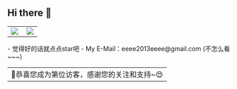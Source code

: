 ## Hi there 👋
<table>
    <tr>
        <td >
            <center><img src="https://github-readme-stats.vercel.app/api?username=eeeeeeeeee-code&locale=cn&theme=github_dark" ></center>
        </td>
        <td >
            <center><img src="https://github-profile-summary-cards.vercel.app/api/cards/profile-details?username=eeeeeeeeee-code&theme=github_dark" align="right" /></center>
        </td>
    </tr>
</table>
- 觉得好的话就点点star吧
- My E-Mail：eeee2013eeee@gmail.com (不怎么看~~~)

<table>
  <tr>
    <td>🥰恭喜您成为第<img src="https://profile-counter.glitch.me/eeeeeeeeee-code/count.svg" alt="" />位访客，感谢您的关注和支持~😍</td>
  </tr>
</table>
